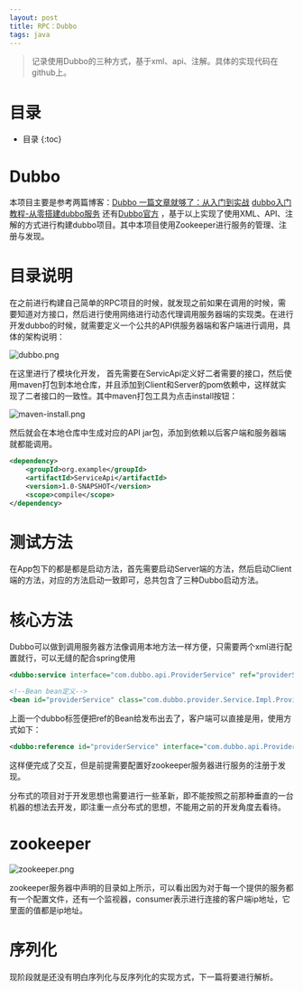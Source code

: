 ```yaml
---
layout: post
title: RPC：Dubbo
tags: java  
---
```



> 记录使用Dubbo的三种方式，基于xml、api、注解。具体的实现代码在github上。

#  目录
* 目录
{:toc}
# Dubbo

本项目主要是参考两篇博客：[Dubbo 一篇文章就够了：从入门到实战](https://segmentfault.com/a/1190000019896723)   [dubbo入门教程-从零搭建dubbo服务](https://www.cnblogs.com/ibigboy/p/10954791.html) 还有[Dubbo官方](http://dubbo.apache.org/zh-cn/docs/user/configuration/annotation.html) ，基于以上实现了使用XML、API、注解的方式进行构建dubbo项目。其中本项目使用Zookeeper进行服务的管理、注册与发现。

# 目录说明

在之前进行构建自己简单的RPC项目的时候，就发现之前如果在调用的时候，需要知道对方接口，然后进行使用网络进行动态代理调用服务器端的实现类。在进行开发dubbo的时候，就需要定义一个公共的API供服务器端和客户端进行调用，具体的架构说明：

![dubbo.png](https://pic.tyzhang.top/images/2020/07/09/dubbo.png)



在这里进行了模块化开发， 首先需要在ServicApi定义好二者需要的接口，然后使用maven打包到本地仓库，并且添加到Client和Server的pom依赖中，这样就实现了二者接口的一致性。其中maven打包工具为点击install按钮：

![maven-install.png](https://pic.tyzhang.top/images/2020/07/09/maven-install.png)

然后就会在本地仓库中生成对应的API jar包，添加到依赖以后客户端和服务器端就都能调用。

```xml
<dependency>
    <groupId>org.example</groupId>
    <artifactId>ServiceApi</artifactId>
    <version>1.0-SNAPSHOT</version>
    <scope>compile</scope>
</dependency>
```

# 测试方法

在App包下的都是都是启动方法，首先需要启动Server端的方法，然后启动Client端的方法，对应的方法启动一致即可，总共包含了三种Dubbo启动方法。

# 核心方法

Dubbo可以做到调用服务器方法像调用本地方法一样方便，只需要两个xml进行配置就行，可以无缝的配合spring使用

```xml
<dubbo:service interface="com.dubbo.api.ProviderService" ref="providerService"/>

<!--Bean bean定义-->
<bean id="providerService" class="com.dubbo.provider.Service.Impl.ProviderServiceImpl"/>
```

上面一个dubbo标签便把ref的Bean给发布出去了，客户端可以直接是用，使用方式如下：

```xml
<dubbo:reference id="providerService" interface="com.dubbo.api.ProviderService"/>
```

这样便完成了交互，但是前提需要配置好zookeeper服务器进行服务的注册于发现。

分布式的项目对于开发思想也需要进行一些革新，即不能按照之前那种垂直的一台机器的想法去开发，即注重一点分布式的思想，不能用之前的开发角度去看待。

# zookeeper

![zookeeper.png](https://pic.tyzhang.top/images/2020/07/09/zookeeper.png)

zookeeper服务器中声明的目录如上所示，可以看出因为对于每一个提供的服务都有一个配置文件，还有一个监视器，consumer表示进行连接的客户端ip地址，它里面的值都是ip地址。

# 序列化

现阶段就是还没有明白序列化与反序列化的实现方式，下一篇将要进行解析。

